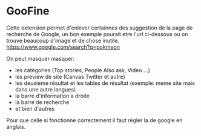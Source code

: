 # GooFine
Cette extension permet d'enlever certainnes des suggestion de la page de recherche de Google, un bon exemple pourait etre l'url ci-dessous ou on trouve beaucoup d'image et de chose inutile.
https://www.google.com/search?q=pokmeon

On peut masquer masquer:
- les catégories (Top stories, People Also ask, Video ...)
- les preview de site (Canvas Twitter et autre)
- les deuxième résultat et les tables de résultat (exemple: meme site mais dans une autre langues)
- la barre d'information a droite
- la barre de recherche
- et bien d'autres

Pour que celle si fonctionne correctement il faut régler la de google en anglais.
